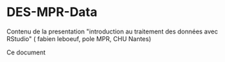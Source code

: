 # DES-MPR-Data 

Contenu de la presentation "introduction au traitement des données avec RStudio" ( fabien leboeuf, pole MPR, CHU Nantes)

Ce document 
